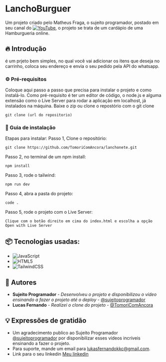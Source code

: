 # LanchoBurguer

Um projeto criado pelo Matheus Fraga, o sujeito programador, postado em seu canal do  [![YouTube](https://img.shields.io/badge/YouTube-%23FF0000.svg?style=for-the-badge&logo=YouTube&logoColor=white)](https://www.youtube.com/watch?v=FXm7Dfre60I&ab_channel=Sujeitoprogramador),
o projeto se trata de um cardápio de uma Hamburgueria online.

## 🔥 Introdução

é um prjeto bem simples, no qual você vai adicionar os itens que deseja no carrinho, coloca seu endereço e envia o seu pedido pela API do whatsapp.

### ⚙️ Pré-requisitos

Coloque aqui passo a passo que precisa para instalar o projeto e como instalá-lo.
Como pré-requisito é ter um editor de código, o node.js e alguma extensão como o Live Server para rodar a aplicação em localhost, já instalados na máquina.
Baixe o zip ou clone o repostório com  o git clone

```
git clone (url do repositorio)
```

### 🔨 Guia de instalação

Etapas para instalar:
Passo 1, Clone o repositório:
```
git clone https://github.com/TomoriComAncora/lanchonete.git
```
Passo 2, no terminal de um npm install:
```
npm install
```
Passo 3, rode o tailwind:
```
npm run dev
```
Passo 4, abra a pasta do projeto:
```
code .
```
Passo 5, rode o projeto com o Live Server:
```
Clique com o botão direito em cima do index.html e escolha a opção Open with Live Server
```


## 📦 Tecnologias usadas:

* ![JavaScript](https://img.shields.io/badge/javascript-%23323330.svg?style=for-the-badge&logo=javascript&logoColor=%23F7DF1E)
* ![HTML5](https://img.shields.io/badge/html5-%23E34F26.svg?style=for-the-badge&logo=html5&logoColor=white)
* ![TailwindCSS](https://img.shields.io/badge/tailwindcss-%2338B2AC.svg?style=for-the-badge&logo=tailwind-css&logoColor=white)


## 👷 Autores

* **Sujeito Programador** - *Desenvolveu o projeto e disponibilizou o vídeo ensinando a fazer o projeto até o deploy* - [@sujeitoprogramador](https://github.com/devfraga)
* **Lucas Fernando** - *Realizei o clone do projeto* - [@TomoriComAncora](https://github.com/TomoriComAncora)




## 💡 Expressões de gratidão

* Um agradecimento publico ao Sujeito Programador [@sujeitoprogramador](https://github.com/devfraga) por disponibilizar esses vídeos incríveis ensinando a fazer o projeto.
* Para suporte, mande um email para lukasfernandokkc@gmail.com.
* Link para o seu linkedin [Meu linkedin](https://www.linkedin.com/in/lucas-fernando-geremias-de-paula-05b2aa254/)

